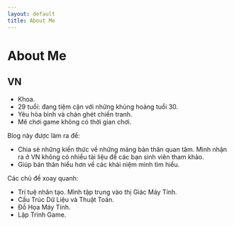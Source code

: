 ```yaml
---
layout: default
title: About Me
---
```

# About Me

## VN
- Khoa.
- 29 tuổi: đang tiệm cận với những khủng hoảng tuổi 30.
- Yêu hòa bình và chán ghét chiến tranh.
- Mê chơi game không có thời gian chơi.

Blog này được làm ra để:
- Chia sẻ những kiến thức về những mảng bản thân quan tâm.
Mình nhận ra ở VN không có nhiều tài liệu để các bạn sinh viên tham khảo.
- Giúp bản thân hiểu hơn về các khái niệm mình tìm hiểu.

Các chủ đề xoay quanh:
- Trí tuệ nhân tạo. Mình tập trung vào thị Giác Máy Tính.
- Cấu Trúc Dữ Liệu và Thuật Toán.
- Đồ Họa Máy Tính.
- Lập Trình Game. 

